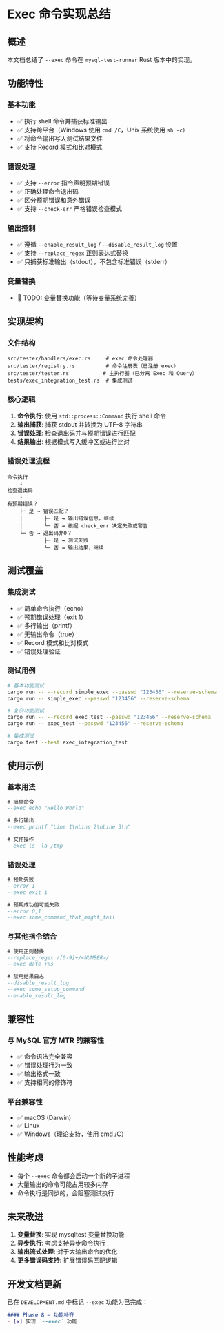 # Exec 命令实现总结

## 概述

本文档总结了 `--exec` 命令在 `mysql-test-runner` Rust 版本中的实现。

## 功能特性

### 基本功能
- ✅ 执行 shell 命令并捕获标准输出
- ✅ 支持跨平台（Windows 使用 `cmd /C`，Unix 系统使用 `sh -c`）
- ✅ 将命令输出写入测试结果文件
- ✅ 支持 Record 模式和比对模式

### 错误处理
- ✅ 支持 `--error` 指令声明预期错误
- ✅ 正确处理命令退出码
- ✅ 区分预期错误和意外错误
- ✅ 支持 `--check-err` 严格错误检查模式

### 输出控制
- ✅ 遵循 `--enable_result_log` / `--disable_result_log` 设置
- ✅ 支持 `--replace_regex` 正则表达式替换
- ✅ 只捕获标准输出（stdout），不包含标准错误（stderr）

### 变量替换
- 🔄 TODO: 变量替换功能（等待变量系统完善）

## 实现架构

### 文件结构
```
src/tester/handlers/exec.rs     # exec 命令处理器
src/tester/registry.rs          # 命令注册表（已注册 exec）
src/tester/tester.rs           # 主执行器（已分离 Exec 和 Query）
tests/exec_integration_test.rs  # 集成测试
```

### 核心逻辑
1. **命令执行**: 使用 `std::process::Command` 执行 shell 命令
2. **输出捕获**: 捕获 stdout 并转换为 UTF-8 字符串
3. **错误处理**: 检查退出码并与预期错误进行匹配
4. **结果输出**: 根据模式写入缓冲区或进行比对

### 错误处理流程
```
命令执行
    ↓
检查退出码
    ↓
有预期错误？
    ├─ 是 → 错误匹配？
    │       ├─ 是 → 输出错误信息，继续
    │       └─ 否 → 根据 check_err 决定失败或警告
    └─ 否 → 退出码非0？
            ├─ 是 → 测试失败
            └─ 否 → 输出结果，继续
```

## 测试覆盖

### 集成测试
- ✅ 简单命令执行（echo）
- ✅ 预期错误处理（exit 1）
- ✅ 多行输出（printf）
- ✅ 无输出命令（true）
- ✅ Record 模式和比对模式
- ✅ 错误处理验证

### 测试用例
```bash
# 基本功能测试
cargo run -- --record simple_exec --passwd "123456" --reserve-schema
cargo run -- simple_exec --passwd "123456" --reserve-schema

# 复杂功能测试
cargo run -- --record exec_test --passwd "123456" --reserve-schema
cargo run -- exec_test --passwd "123456" --reserve-schema

# 集成测试
cargo test --test exec_integration_test
```

## 使用示例

### 基本用法
```sql
# 简单命令
--exec echo "Hello World"

# 多行输出
--exec printf "Line 1\nLine 2\nLine 3\n"

# 文件操作
--exec ls -la /tmp
```

### 错误处理
```sql
# 预期失败
--error 1
--exec exit 1

# 预期成功但可能失败
--error 0,1
--exec some_command_that_might_fail
```

### 与其他指令结合
```sql
# 使用正则替换
--replace_regex /[0-9]+/<NUMBER>/
--exec date +%s

# 禁用结果日志
--disable_result_log
--exec some_setup_command
--enable_result_log
```

## 兼容性

### 与 MySQL 官方 MTR 的兼容性
- ✅ 命令语法完全兼容
- ✅ 错误处理行为一致
- ✅ 输出格式一致
- ✅ 支持相同的修饰符

### 平台兼容性
- ✅ macOS (Darwin)
- ✅ Linux
- ✅ Windows（理论支持，使用 cmd /C）

## 性能考虑

- 每个 `--exec` 命令都会启动一个新的子进程
- 大量输出的命令可能占用较多内存
- 命令执行是同步的，会阻塞测试执行

## 未来改进

1. **变量替换**: 实现 mysqltest 变量替换功能
2. **异步执行**: 考虑支持异步命令执行
3. **输出流式处理**: 对于大输出命令的优化
4. **更多错误码支持**: 扩展错误码匹配逻辑

## 开发文档更新

已在 `DEVELOPMENT.md` 中标记 `--exec` 功能为已完成：
```markdown
#### Phase 8 – 功能补齐
- [x] 实现 `--exec` 功能
``` 